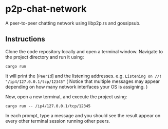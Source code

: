 # p2p-chat-network
A peer-to-peer chatting network using libp2p.rs and gossipsub.

## Instructions

Clone the code repository locally and open a terminal window.
Navigate to the project directory and run it using:

``` cargo run ```

It will print the [`PeerId`] and the listening addresses. 
e.g. `Listening on //! "/ip4/127.0.0.1/tcp/12345"`
( Notice that multiple messages may appear depending on how many network interfaces your OS is assigning. )

Now, open a new terminal, and execute the project using:

```cargo run -- /ip4/127.0.0.1/tcp/12345 ```

In each prompt, type a message and you should see the result appear on every other terminal session running other peers.